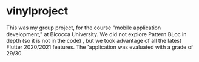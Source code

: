 # vinylproject

This was my group project, for the course "mobile application development," at Bicocca University.
We did not explore Pattern BLoc in depth (so it is not in the code) , but we took advantage of all the latest Flutter 2020/2021 features.
The 'application was evaluated with a grade of 29/30.
